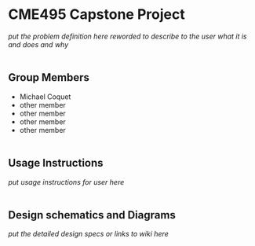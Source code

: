 # CME495 Capstone Project

_put the problem definition here reworded to describe to the user what it is and does and why_
</br></br>

## Group Members
* Michael Coquet
* other member
* other member
* other member
* other member
</br></br>

## Usage Instructions
_put usage instructions for user here_
</br></br>

## Design schematics and Diagrams
_put the detailed design specs or links to wiki here_
